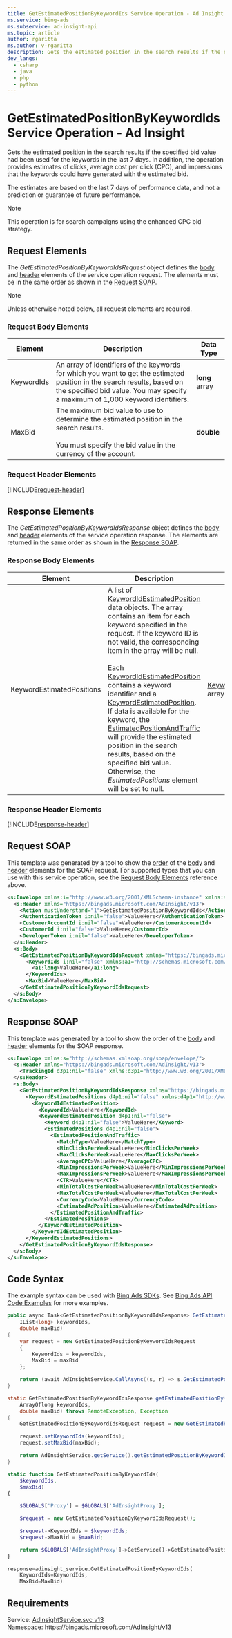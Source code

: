 ```yaml
---
title: GetEstimatedPositionByKeywordIds Service Operation - Ad Insight
ms.service: bing-ads
ms.subservice: ad-insight-api
ms.topic: article
author: rgaritta
ms.author: v-rgaritta
description: Gets the estimated position in the search results if the specified bid value had been used for the keywords in the last 7 days.
dev_langs: 
  - csharp
  - java
  - php
  - python
---
```

# GetEstimatedPositionByKeywordIds Service Operation - Ad Insight
Gets the estimated position in the search results if the specified bid value had been used for the keywords in the last 7 days. In addition, the operation provides estimates of clicks, average cost per click (CPC), and impressions that the keywords could have generated with the estimated bid.

The estimates are based on the last 7 days of performance data, and not a prediction or guarantee of future performance.

> [!NOTE]
> This operation is for search campaigns using the enhanced CPC bid strategy.  

## <a name="request"></a>Request Elements
The *GetEstimatedPositionByKeywordIdsRequest* object defines the [body](#request-body) and [header](#request-header) elements of the service operation request. The elements must be in the same order as shown in the [Request SOAP](#request-soap). 

> [!NOTE]
> Unless otherwise noted below, all request elements are required.

### <a name="request-body"></a>Request Body Elements

|Element|Description|Data Type|
|-----------|---------------|-------------|
|<a name="keywordids"></a>KeywordIds|An array of identifiers of the keywords for which you want to get the estimated position in the search results, based on the specified bid value. You may specify a maximum of 1,000 keyword identifiers.|**long** array|
|<a name="maxbid"></a>MaxBid|The maximum bid value to use to determine the estimated position in the search results.<br/><br/>You must specify the bid value in the currency of the account.|**double**|

### <a name="request-header"></a>Request Header Elements
[!INCLUDE[request-header](./includes/request-header.md)]

## <a name="response"></a>Response Elements
The *GetEstimatedPositionByKeywordIdsResponse* object defines the [body](#response-body) and [header](#response-header) elements of the service operation response. The elements are returned in the same order as shown in the [Response SOAP](#response-soap).

### <a name="response-body"></a>Response Body Elements

|Element|Description|Data Type|
|-----------|---------------|-------------|
|<a name="keywordestimatedpositions"></a>KeywordEstimatedPositions|A list of [KeywordIdEstimatedPosition](keywordidestimatedposition.md) data objects. The array contains an item for each keyword specified in the request. If the keyword ID is not valid, the corresponding item in the array will be null.<br/><br/>Each [KeywordIdEstimatedPosition](keywordidestimatedposition.md) contains a keyword identifier and a  [KeywordEstimatedPosition](keywordestimatedposition.md). If data is available for the keyword, the [EstimatedPositionAndTraffic](estimatedpositionandtraffic.md) will provide the estimated position in the search results, based on the specified bid value. Otherwise, the *EstimatedPositions* element will be set to null.|[KeywordIdEstimatedPosition](keywordidestimatedposition.md) array|

### <a name="response-header"></a>Response Header Elements
[!INCLUDE[response-header](./includes/response-header.md)]

## <a name="request-soap"></a>Request SOAP
This template was generated by a tool to show the [order](../guides/services-protocol.md#element-order) of the [body](#request-body) and [header](#request-header) elements for the SOAP request. For supported types that you can use with this service operation, see the [Request Body Elements](#request-body) reference above.

```xml
<s:Envelope xmlns:i="http://www.w3.org/2001/XMLSchema-instance" xmlns:s="http://schemas.xmlsoap.org/soap/envelope/">
  <s:Header xmlns="https://bingads.microsoft.com/AdInsight/v13">
    <Action mustUnderstand="1">GetEstimatedPositionByKeywordIds</Action>
    <AuthenticationToken i:nil="false">ValueHere</AuthenticationToken>
    <CustomerAccountId i:nil="false">ValueHere</CustomerAccountId>
    <CustomerId i:nil="false">ValueHere</CustomerId>
    <DeveloperToken i:nil="false">ValueHere</DeveloperToken>
  </s:Header>
  <s:Body>
    <GetEstimatedPositionByKeywordIdsRequest xmlns="https://bingads.microsoft.com/AdInsight/v13">
      <KeywordIds i:nil="false" xmlns:a1="http://schemas.microsoft.com/2003/10/Serialization/Arrays">
        <a1:long>ValueHere</a1:long>
      </KeywordIds>
      <MaxBid>ValueHere</MaxBid>
    </GetEstimatedPositionByKeywordIdsRequest>
  </s:Body>
</s:Envelope>
```

## <a name="response-soap"></a>Response SOAP
This template was generated by a tool to show the order of the [body](#response-body) and [header](#response-header) elements for the SOAP response.

```xml
<s:Envelope xmlns:s="http://schemas.xmlsoap.org/soap/envelope/">
  <s:Header xmlns="https://bingads.microsoft.com/AdInsight/v13">
    <TrackingId d3p1:nil="false" xmlns:d3p1="http://www.w3.org/2001/XMLSchema-instance">ValueHere</TrackingId>
  </s:Header>
  <s:Body>
    <GetEstimatedPositionByKeywordIdsResponse xmlns="https://bingads.microsoft.com/AdInsight/v13">
      <KeywordEstimatedPositions d4p1:nil="false" xmlns:d4p1="http://www.w3.org/2001/XMLSchema-instance">
        <KeywordIdEstimatedPosition>
          <KeywordId>ValueHere</KeywordId>
          <KeywordEstimatedPosition d4p1:nil="false">
            <Keyword d4p1:nil="false">ValueHere</Keyword>
            <EstimatedPositions d4p1:nil="false">
              <EstimatedPositionAndTraffic>
                <MatchType>ValueHere</MatchType>
                <MinClicksPerWeek>ValueHere</MinClicksPerWeek>
                <MaxClicksPerWeek>ValueHere</MaxClicksPerWeek>
                <AverageCPC>ValueHere</AverageCPC>
                <MinImpressionsPerWeek>ValueHere</MinImpressionsPerWeek>
                <MaxImpressionsPerWeek>ValueHere</MaxImpressionsPerWeek>
                <CTR>ValueHere</CTR>
                <MinTotalCostPerWeek>ValueHere</MinTotalCostPerWeek>
                <MaxTotalCostPerWeek>ValueHere</MaxTotalCostPerWeek>
                <CurrencyCode>ValueHere</CurrencyCode>
                <EstimatedAdPosition>ValueHere</EstimatedAdPosition>
              </EstimatedPositionAndTraffic>
            </EstimatedPositions>
          </KeywordEstimatedPosition>
        </KeywordIdEstimatedPosition>
      </KeywordEstimatedPositions>
    </GetEstimatedPositionByKeywordIdsResponse>
  </s:Body>
</s:Envelope>
```

## <a name="example"></a>Code Syntax
The example syntax can be used with [Bing Ads SDKs](../guides/client-libraries.md). See [Bing Ads API Code Examples](../guides/code-examples.md) for more examples.
```csharp
public async Task<GetEstimatedPositionByKeywordIdsResponse> GetEstimatedPositionByKeywordIdsAsync(
	IList<long> keywordIds,
	double maxBid)
{
	var request = new GetEstimatedPositionByKeywordIdsRequest
	{
		KeywordIds = keywordIds,
		MaxBid = maxBid
	};

	return (await AdInsightService.CallAsync((s, r) => s.GetEstimatedPositionByKeywordIdsAsync(r), request));
}
```
```java
static GetEstimatedPositionByKeywordIdsResponse getEstimatedPositionByKeywordIds(
	ArrayOflong keywordIds,
	double maxBid) throws RemoteException, Exception
{
	GetEstimatedPositionByKeywordIdsRequest request = new GetEstimatedPositionByKeywordIdsRequest();

	request.setKeywordIds(keywordIds);
	request.setMaxBid(maxBid);

	return AdInsightService.getService().getEstimatedPositionByKeywordIds(request);
}
```
```php
static function GetEstimatedPositionByKeywordIds(
	$keywordIds,
	$maxBid)
{

	$GLOBALS['Proxy'] = $GLOBALS['AdInsightProxy'];

	$request = new GetEstimatedPositionByKeywordIdsRequest();

	$request->KeywordIds = $keywordIds;
	$request->MaxBid = $maxBid;

	return $GLOBALS['AdInsightProxy']->GetService()->GetEstimatedPositionByKeywordIds($request);
}
```
```python
response=adinsight_service.GetEstimatedPositionByKeywordIds(
	KeywordIds=KeywordIds,
	MaxBid=MaxBid)
```

## Requirements
Service: [AdInsightService.svc v13](https://adinsight.api.bingads.microsoft.com/Api/Advertiser/AdInsight/v13/AdInsightService.svc)  
Namespace: https\://bingads.microsoft.com/AdInsight/v13  

